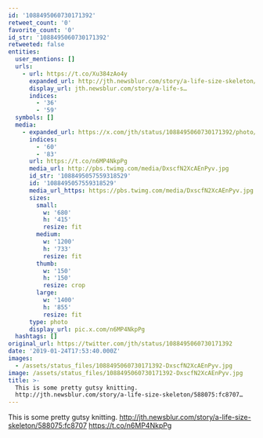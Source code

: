 ```yaml
---
id: '1088495060730171392'
retweet_count: '0'
favorite_count: '0'
id_str: '1088495060730171392'
retweeted: false
entities:
  user_mentions: []
  urls:
    - url: https://t.co/Xu384zAo4y
      expanded_url: http://jth.newsblur.com/story/a-life-size-skeleton/588075:fc8707
      display_url: jth.newsblur.com/story/a-life-s…
      indices:
        - '36'
        - '59'
  symbols: []
  media:
    - expanded_url: https://x.com/jth/status/1088495060730171392/photo/1
      indices:
        - '60'
        - '83'
      url: https://t.co/n6MP4NkpPg
      media_url: http://pbs.twimg.com/media/DxscfN2XcAEnPyv.jpg
      id_str: '1088495057559318529'
      id: '1088495057559318529'
      media_url_https: https://pbs.twimg.com/media/DxscfN2XcAEnPyv.jpg
      sizes:
        small:
          w: '680'
          h: '415'
          resize: fit
        medium:
          w: '1200'
          h: '733'
          resize: fit
        thumb:
          w: '150'
          h: '150'
          resize: crop
        large:
          w: '1400'
          h: '855'
          resize: fit
      type: photo
      display_url: pic.x.com/n6MP4NkpPg
  hashtags: []
original_url: https://twitter.com/jth/status/1088495060730171392
date: '2019-01-24T17:53:40.000Z'
images:
  - /assets/status_files/1088495060730171392-DxscfN2XcAEnPyv.jpg
image: /assets/status_files/1088495060730171392-DxscfN2XcAEnPyv.jpg
title: >-
  This is some pretty gutsy knitting.
  http://jth.newsblur.com/story/a-life-size-skeleton/588075:fc8707…
---
```


This is some pretty gutsy knitting. http://jth.newsblur.com/story/a-life-size-skeleton/588075:fc8707 https://t.co/n6MP4NkpPg